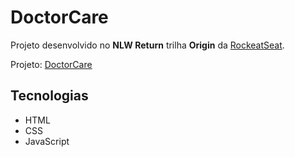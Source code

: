 # DoctorCare

Projeto desenvolvido no **NLW Return** trilha **Origin** da <a href="https://www.rocketseat.com.br/" target="_blank">RockeatSeat</a>.

Projeto: <a href="https://ranierroot.github.io/doctorcare/" target="_blank">DoctorCare</a>

## Tecnologias
- HTML
- CSS
- JavaScript
